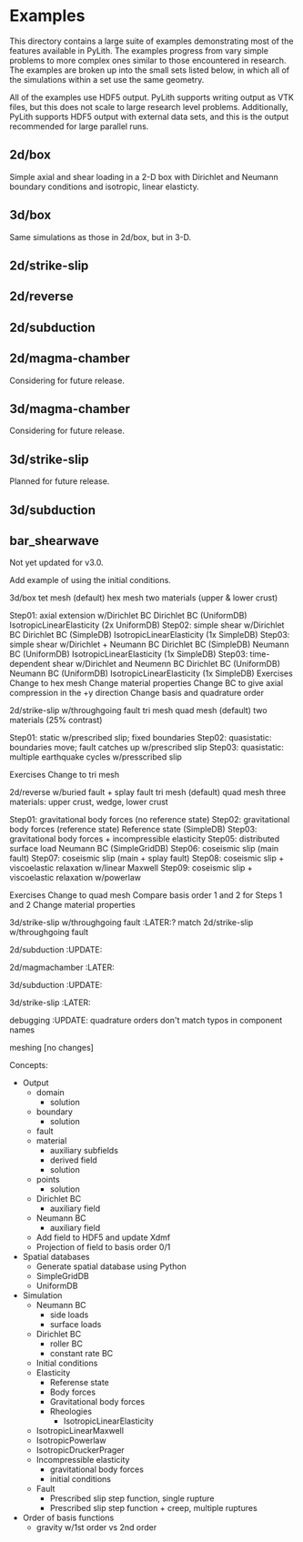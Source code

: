 # Examples

This directory contains a large suite of examples demonstrating most
of the features available in PyLith. The examples progress from vary
simple problems to more complex ones similar to those encountered in
research. The examples are broken up into the small sets listed below,
in which all of the simulations within a set use the same geometry.

All of the examples use HDF5 output. PyLith supports writing output as
VTK files, but this does not scale to large research level problems.
Additionally, PyLith supports HDF5 output with external data sets, and
this is the output recommended for large parallel runs.

## 2d/box

Simple axial and shear loading in a 2-D box with Dirichlet and Neumann
boundary conditions and isotropic, linear elasticty.

## 3d/box

Same simulations as those in 2d/box, but in 3-D.

## 2d/strike-slip

## 2d/reverse

## 2d/subduction

## 2d/magma-chamber

Considering for future release.

## 3d/magma-chamber

Considering for future release.

## 3d/strike-slip

Planned for future release.

## 3d/subduction

## bar_shearwave

Not yet updated for v3.0.


Add example of using the initial conditions.



3d/box
  tet mesh (default)
  hex mesh
  two materials (upper & lower crust)

  Step01: axial extension w/Dirichlet BC
    Dirichlet BC (UniformDB)
    IsotropicLinearElasticity (2x UniformDB)
  Step02: simple shear w/Dirichlet BC
    Dirichlet BC (SimpleDB)
    IsotropicLinearElasticity (1x SimpleDB)
  Step03: simple shear w/Dirichlet + Neumann BC
    Dirichlet BC (SimpleDB)
    Neumann BC (UniformDB)
    IsotropicLinearElasticity (1x SimpleDB)
  Step03: time-dependent shear w/Dirichlet and Neumenn BC
    Dirichlet BC (UniformDB)
    Neumann BC (UniformDB)
    IsotropicLinearElasticity (1x SimpleDB)
  Exercises
    Change to hex mesh
    Change material properties
    Change BC to give axial compression in the +y direction
    Change basis and quadrature order


2d/strike-slip w/throughgoing fault
  tri mesh
  quad mesh (default)
  two materials (25% contrast)

  Step01: static w/prescribed slip; fixed boundaries
  Step02: quasistatic: boundaries move; fault catches up w/prescribed slip
  Step03: quasistatic: multiple earthquake cycles w/presscribed slip

  Exercises
    Change to tri mesh

2d/reverse w/buried fault + splay fault
  tri mesh (default)
  quad mesh
  three materials: upper crust, wedge, lower crust

  Step01: gravitational body forces (no reference state)
  Step02: gravitational body forces (reference state)
    Reference state (SimpleDB)
  Step03: gravitational body forces + incompressible elasticity
  Step05: distributed surface load
    Neumann BC (SimpleGridDB)
  Step06: coseismic slip (main fault)
  Step07: coseismic slip (main + splay fault)
  Step08: coseismic slip + viscoelastic relaxation w/linear Maxwell
  Step09: coseismic slip + viscoelastic relaxation w/powerlaw

  Exercises
    Change to quad mesh
    Compare basis order 1 and 2 for Steps 1 and 2
    Change material properties

3d/strike-slip w/throughgoing fault :LATER:?
  match 2d/strike-slip w/throughgoing fault

2d/subduction :UPDATE:

2d/magmachamber :LATER:

3d/subduction :UPDATE:

3d/strike-slip :LATER:

debugging :UPDATE:
  quadrature orders don't match
  typos in component names

meshing [no changes]



Concepts:
  * Output
    + domain
      - solution
    + boundary
      - solution
    + fault
    + material
      - auxiliary subfields
      - derived field
      - solution
    + points
      - solution
    + Dirichlet BC
      - auxiliary field
    + Neumann BC
      - auxiliary field
    + Add field to HDF5 and update Xdmf
    + Projection of field to basis order 0/1
  * Spatial databases
    + Generate spatial database using Python
    + SimpleGridDB
    + UniformDB
  * Simulation
    + Neumann BC
      - side loads
      - surface loads
    + Dirichlet BC
      - roller BC
      - constant rate BC
    + Initial conditions
    + Elasticity
      - Referense state
      - Body forces
      - Gravitational body forces
      - Rheologies
        * IsotropicLinearElasticity
	* IsotropicLinearMaxwell
	* IsotropicPowerlaw
	* IsotropicDruckerPrager
    + Incompressible elasticity
      - gravitational body forces
      - initial conditions
    + Fault
      + Prescribed slip step function, single rupture
      + Prescribed slip step function + creep, multiple ruptures
  * Order of basis functions
    - gravity w/1st order vs 2nd order
